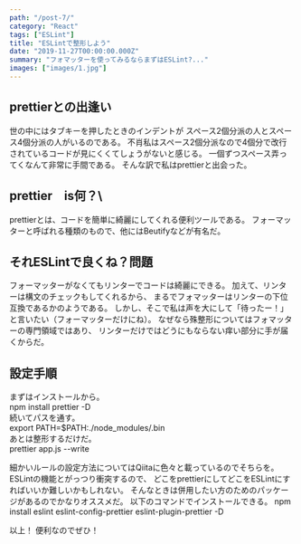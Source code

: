 ```yaml
---
path: "/post-7/"
category: "React"
tags: ["ESLint"]
title: "ESLintで整形しよう"
date: "2019-11-27T00:00:00.000Z"
summary: "フォマッターを使ってみるならまずはESLint?..."
images: ["images/1.jpg"]
---
```


## prettierとの出逢い

世の中にはタブキーを押したときのインデントが
スペース2個分派の人とスペース4個分派の人がいるのである。
不肖私はスペース2個分派なので4個分で改行されているコードが見にくくてしょうがないと感じる。
一個ずつスペース弄ってくなんて非常に手間である。
そんな訳で私はprettierと出会った。

## prettier　is何？\

prettierとは、コードを簡単に綺麗にしてくれる便利ツールである。
フォーマッターと呼ばれる種類のもので、他にはBeutifyなどが有名だ。

## それESLintで良くね？問題

フォーマッターがなくてもリンターでコードは綺麗にできる。
加えて、リンターは構文のチェックもしてくれるから、
まるでフォマッターはリンターの下位互換であるかのようである。
しかし、そこで私は声を大にして「待ったー！」と言いたい（フォーマッターだけにね）。
なぜなら殊整形についてはフォマッターの専門領域ではあり、
リンターだけではどうにもならない痒い部分に手が届くからだ。

## 設定手順

まずはインストールから。  
npm install prettier -D  
続いてパスを通す。  
export PATH=$PATH:./node_modules/.bin  
あとは整形するだけだ。  
prettier app.js --write  

細かいルールの設定方法についてはQiitaに色々と載っているのでそちらを。
ESLintの機能とがっつり衝突するので、
どこをprettierにしてどこをESLintにすればいいか難しいかもしれない。
そんなときは併用したい方のためのパッケージがあるのでかなりオススメだ。
以下のコマンドでインストールできる。
npm install eslint eslint-config-prettier eslint-plugin-prettier -D

以上！
便利なのでぜひ！
